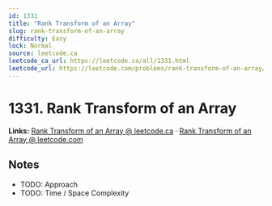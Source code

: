 ```yaml
--- 
id: 1331
title: "Rank Transform of an Array"
slug: rank-transform-of-an-array
difficulty: Easy
lock: Normal
source: leetcode.ca
leetcode_ca_url: https://leetcode.ca/all/1331.html
leetcode_url: https://leetcode.com/problems/rank-transform-of-an-array/
---
```


# 1331. Rank Transform of an Array

**Links:** [Rank Transform of an Array @ leetcode.ca](https://leetcode.ca/all/1331.html) · [Rank Transform of an Array @ leetcode.com](https://leetcode.com/problems/rank-transform-of-an-array/)

## Notes
- TODO: Approach
- TODO: Time / Space Complexity
